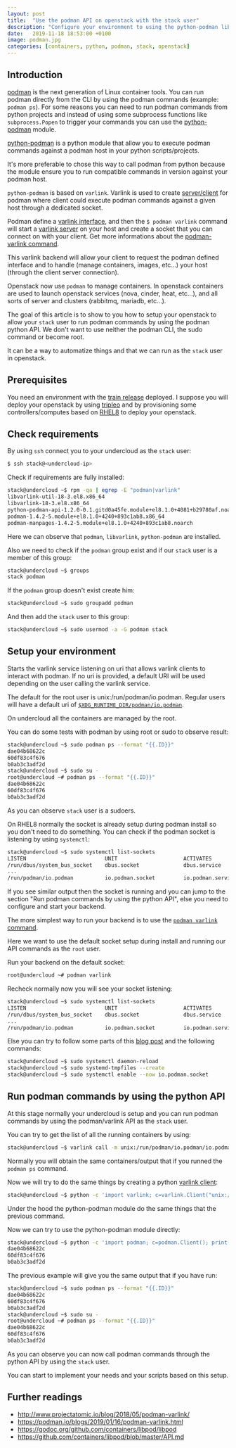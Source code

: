 ```yaml
---
layout: post
title:  "Use the podman API on openstack with the stack user"
description: "Configure your environment to using the python-podman libraries"
date:   2019-11-18 18:53:00 +0100
image: podman.jpg
categories: [containers, python, podman, stack, openstack]
---
```

## Introduction
[podman](https://github.com/containers/libpod) is the next generation of Linux
container tools. You can run podman directly from the CLI by using the podman
commands (example: `podman ps`). For some reasons you can need to run podman
commands from python projects and instead of using some subprocess functions
like `subprocess.Popen` to trigger your commands you can use the
[python-podman](https://github.com/containers/python-podman) module.

[python-podman](https://github.com/containers/python-podman) is a python module
that allow you to execute podman commands against a podman host in your
python scripts/projects.

It's more preferable to chose this way to call podman from python because the
module ensure you to run compatible commands in version against your podman host.

`python-podman` is based on `varlink`. Varlink is used to create
[server/client](https://varlink.org/python/)
for podman where client could execute podman commands against a given host
through a dedicated socket.

Podman define a [varlink interface](https://github.com/containers/libpod/blob/e7540d0406c49b22de245246d16ebc6e1778df37/cmd/podman/varlink/io.podman.varlink), 
and then the `$ podman varlink` command will start a [varlink server](https://varlink.org/python/#varlink.Server) on your host and
create a socket that you can connect on with your client. Get more informations
about the [podman-varlink command](https://www.mankier.com/1/podman-varlink).

This varlink backend will allow your client to request the podman defined interface and
to handle (manage containers, images, etc...) your host (through the client server connection).

Openstack now use `podman` to manage containers. In openstack containers are
used to launch openstack services (nova, cinder, heat, etc...), and all sorts
of server and clusters (rabbitmq, mariadb, etc...).

The goal of this article is to show to you how to setup your openstack to 
allow your `stack` user to run podman commands by using the podman python API.
We don't want to use neither the podman CLI, the sudo command or become root.

It can be a way to automatize things and that we can run as the `stack` user in
openstack.

## Prerequisites
You need an environment with the
[train release](https://www.openstack.org/software/train/) deployed. I suppose
you will deploy your openstack by using
[tripleo](https://docs.openstack.org/tripleo-docs/latest/) and by provisioning some
controllers/computes based on [RHEL8](https://developers.redhat.com/rhel8/)
to deploy your openstack.

## Check requirements

By using `ssh` connect you to your undercloud as the `stack` user:

```sh
$ ssh stack@<undercloud-ip>
```

Check if requirements are fully installed:

```sh
stack@undercloud ~$ rpm -qa | egrep -E "podman|varlink"
libvarlink-util-18-3.el8.x86_64
libvarlink-18-3.el8.x86_64
python-podman-api-1.2.0-0.1.gitd0a45fe.module+el8.1.0+4081+b29780af.noarch
podman-1.4.2-5.module+el8.1.0+4240+893c1ab8.x86_64
podman-manpages-1.4.2-5.module+el8.1.0+4240+893c1ab8.noarch
```

Here we can observe that `podman`, `libvarlink`, `python-podman` are installed.

Also we need to check if the `podman` group exist and if our `stack` user is
a member of this group:

```sh
stack@undercloud ~$ groups
stack podman
```

If the `podman` group doesn't exist create him:

```sh
stack@undercloud ~$ sudo groupadd podman
```

And then add the `stack` user to this group:

```sh
stack@undercloud ~$ sudo usermod -a -G podman stack
```

## Setup your environment

Starts the varlink service listening on uri that allows varlink clients to
interact with podman. If no uri is provided, a default URI will be used
depending on the user calling the varlink service.

The default for the root user is unix:/run/podman/io.podman.
Regular users will have a default uri of
[`$XDG_RUNTIME_DIR/podman/io.podman`](https://www.freedesktop.org/software/systemd/man/pam_systemd.html).

On undercloud all the containers are managed by the root.

You can do some tests with podman by using root or sudo to observe result:

```sh
stack@undercloud ~$ sudo podman ps --format "{{.ID}}"
dae04b68622c
60df83c4f676
b0ab3c3adf2d
stack@undercloud ~$ sudo su -
root@undercloud ~# podman ps --format "{{.ID}}"
dae04b68622c
60df83c4f676
b0ab3c3adf2d
```

As you can observe `stack` user is a sudoers.

On RHEL8 normally the socket is already setup during podman install
so you don't need to do something. You can check if the podman socket is
listening by using `systemctl`:

```sh
stack@undercloud ~$ sudo systemctl list-sockets
LISTEN                         UNIT                     ACTIVATES
/run/dbus/system_bus_socket    dbus.socket              dbus.service
...
/run/podman/io.podman          io.podman.socket         io.podman.service
```

If you see similar output then the socket is running and you can jump to
the section "Run podman commands by using the python API", else you need to
configure and start your backend.

The more simplest way to run your backend is to use the [`podman varlink`
command](https://www.mankier.com/1/podman-varlink).

Here we want to use the default socket setup during install and running our API
commands as the `root` user.

Run your backend on the default socket:

```sh
root@undercloud ~# podman varlink
```

Recheck normally now you will see your socket listening:

```sh
stack@undercloud ~$ sudo systemctl list-sockets
LISTEN                         UNIT                     ACTIVATES
/run/dbus/system_bus_socket    dbus.socket              dbus.service
...
/run/podman/io.podman          io.podman.socket         io.podman.service
```

Else you can try to follow some parts of this [blog post](https://podman.io/blogs/2019/01/16/podman-varlink.html)
and the following commands:

```sh
stack@undercloud ~$ sudo systemctl daemon-reload
stack@undercloud ~$ sudo systemd-tmpfiles --create
stack@undercloud ~$ sudo systemctl enable --now io.podman.socket
```

## Run podman commands by using the python API

At this stage normally your undercloud is setup and you can run podman
commands by using the podman/varlink API as the `stack` user.

You can try to get the list of all the running containers by using:

```sh
stack@undercloud ~$ varlink call -m unix:/run/podman/io.podman/io.podman.ListContainers
```

Normally you will obtain the same containers/output that if you runned the `podman ps`
command.

Now we will try to do the same things by creating a python
[varlink client](https://varlink.org/python/#varlink.Client):

```sh
stack@undercloud ~$ python -c 'import varlink; c=varlink.Client("unix:/run/podman/io.podman"); con=c.open("io.podman"); print(con.ListContainers())'
```

Under the hood the python-podman module do the same things that the previous command.

Now we can try to use the python-podman module directly:

```sh
stack@undercloud ~$ python -c 'import podman; c=podman.Client(); print("\n".join([el.id for el in c.containers.list()]))'
dae04b68622c
60df83c4f676
b0ab3c3adf2d
```

The previous example will give you the same output that if you have run:

```sh
stack@undercloud ~$ sudo podman ps --format "{{.ID}}"
dae04b68622c
60df83c4f676
b0ab3c3adf2d
stack@undercloud ~$ sudo su -
root@undercloud ~# podman ps --format "{{.ID}}"
dae04b68622c
60df83c4f676
b0ab3c3adf2d
```

As you can observe you can now call podman commands through the python API
by using the `stack` user.

You can start to implement your needs and your scripts based on this setup.

## Further readings

- http://www.projectatomic.io/blog/2018/05/podman-varlink/
- https://podman.io/blogs/2019/01/16/podman-varlink.html
- https://godoc.org/github.com/containers/libpod/libpod
- https://github.com/containers/libpod/blob/master/API.md

